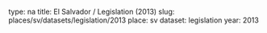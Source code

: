 type: na
title: El Salvador / Legislation (2013)
slug: places/sv/datasets/legislation/2013
place: sv
dataset: legislation
year: 2013
